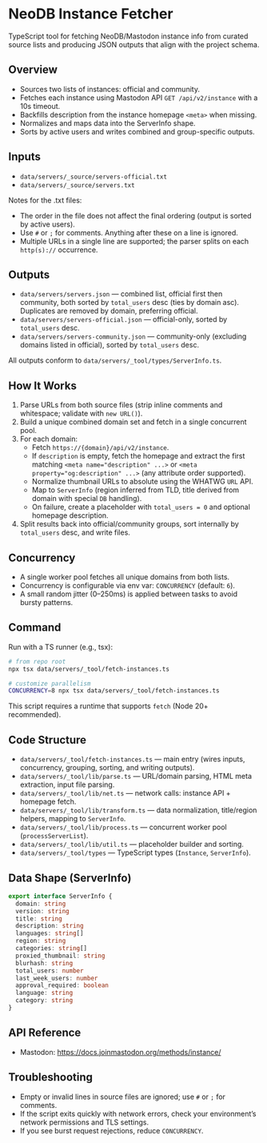 # NeoDB Instance Fetcher

TypeScript tool for fetching NeoDB/Mastodon instance info from curated source lists and producing JSON outputs that align with the project schema.

## Overview

- Sources two lists of instances: official and community.
- Fetches each instance using Mastodon API `GET /api/v2/instance` with a 10s timeout.
- Backfills description from the instance homepage `<meta>` when missing.
- Normalizes and maps data into the ServerInfo shape.
- Sorts by active users and writes combined and group-specific outputs.

## Inputs

- `data/servers/_source/servers-official.txt`
- `data/servers/_source/servers.txt`

Notes for the .txt files:
- The order in the file does not affect the final ordering (output is sorted by active users).
- Use `#` or `;` for comments. Anything after these on a line is ignored.
- Multiple URLs in a single line are supported; the parser splits on each `http(s)://` occurrence.

## Outputs

- `data/servers/servers.json` — combined list, official first then community, both sorted by `total_users` desc (ties by domain asc). Duplicates are removed by domain, preferring official.
- `data/servers/servers-official.json` — official-only, sorted by `total_users` desc.
- `data/servers/servers-community.json` — community-only (excluding domains listed in official), sorted by `total_users` desc.

All outputs conform to `data/servers/_tool/types/ServerInfo.ts`.

## How It Works

1. Parse URLs from both source files (strip inline comments and whitespace; validate with `new URL()`).
2. Build a unique combined domain set and fetch in a single concurrent pool.
3. For each domain:
   - Fetch `https://{domain}/api/v2/instance`.
   - If `description` is empty, fetch the homepage and extract the first matching `<meta name="description" ...>` or `<meta property="og:description" ...>` (any attribute order supported).
   - Normalize thumbnail URLs to absolute using the WHATWG `URL` API.
   - Map to `ServerInfo` (region inferred from TLD, title derived from domain with special `DB` handling).
   - On failure, create a placeholder with `total_users = 0` and optional homepage description.
4. Split results back into official/community groups, sort internally by `total_users` desc, and write files.

## Concurrency

- A single worker pool fetches all unique domains from both lists.
- Concurrency is configurable via env var: `CONCURRENCY` (default: `6`).
- A small random jitter (0–250ms) is applied between tasks to avoid bursty patterns.

## Command

Run with a TS runner (e.g., tsx):

```bash
# from repo root
npx tsx data/servers/_tool/fetch-instances.ts

# customize parallelism
CONCURRENCY=8 npx tsx data/servers/_tool/fetch-instances.ts
```

This script requires a runtime that supports `fetch` (Node 20+ recommended).

## Code Structure

- `data/servers/_tool/fetch-instances.ts` — main entry (wires inputs, concurrency, grouping, sorting, and writing outputs).
- `data/servers/_tool/lib/parse.ts` — URL/domain parsing, HTML meta extraction, input file parsing.
- `data/servers/_tool/lib/net.ts` — network calls: instance API + homepage fetch.
- `data/servers/_tool/lib/transform.ts` — data normalization, title/region helpers, mapping to `ServerInfo`.
- `data/servers/_tool/lib/process.ts` — concurrent worker pool (`processServerList`).
- `data/servers/_tool/lib/util.ts` — placeholder builder and sorting.
- `data/servers/_tool/types` — TypeScript types (`Instance`, `ServerInfo`).

## Data Shape (ServerInfo)

```ts
export interface ServerInfo {
  domain: string
  version: string
  title: string
  description: string
  languages: string[]
  region: string
  categories: string[]
  proxied_thumbnail: string
  blurhash: string
  total_users: number
  last_week_users: number
  approval_required: boolean
  language: string
  category: string
}
```

## API Reference

- Mastodon: https://docs.joinmastodon.org/methods/instance/

## Troubleshooting

- Empty or invalid lines in source files are ignored; use `#` or `;` for comments.
- If the script exits quickly with network errors, check your environment’s network permissions and TLS settings.
- If you see burst request rejections, reduce `CONCURRENCY`.
